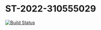 # ST-2022-310555029

[![Build Status](https://app.travis-ci.com/pingggg0629/ST-2022-310555029.svg?branch=master)](https://app.travis-ci.com/pingggg0629/ST-2022-310555029)
